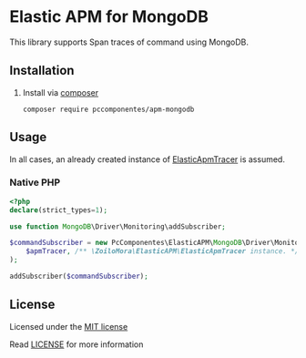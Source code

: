 # Elastic APM for MongoDB

This library supports Span traces of command using MongoDB.

## Installation

1) Install via [composer](https://getcomposer.org/)

    ```shell script
    composer require pccomponentes/apm-mongodb
    ```

## Usage

In all cases, an already created instance of [ElasticApmTracer](https://github.com/zoilomora/elastic-apm-agent-php) is assumed.

### Native PHP

```php
<?php
declare(strict_types=1);

use function MongoDB\Driver\Monitoring\addSubscriber;

$commandSubscriber = new PcComponentes\ElasticAPM\MongoDB\Driver\Monitoring\CommandSubscriber(
    $apmTracer, /** \ZoiloMora\ElasticAPM\ElasticApmTracer instance. */
);

addSubscriber($commandSubscriber);
```

## License
Licensed under the [MIT license](http://opensource.org/licenses/MIT)

Read [LICENSE](LICENSE) for more information
